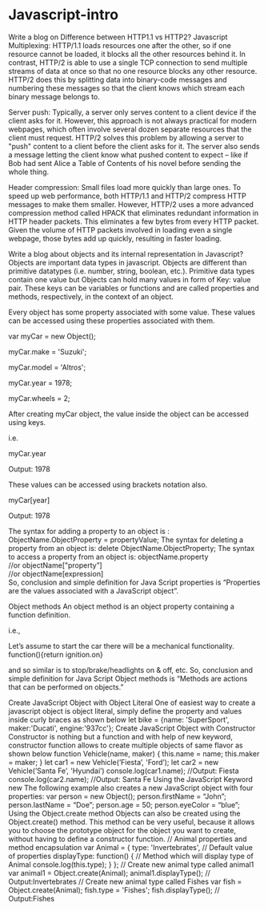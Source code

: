 # Javascript-intro
Write a blog on Difference between HTTP1.1 vs HTTP2?
Javascript 
Multiplexing: HTTP/1.1 loads resources one after the other, so if one resource cannot be loaded, it blocks all the other resources behind it. In contrast, HTTP/2 is able to use a single TCP connection to send multiple streams of data at once so that no one resource blocks any other resource. HTTP/2 does this by splitting data into binary-code messages and numbering these messages so that the client knows which stream each binary message belongs to.

Server push: Typically, a server only serves content to a client device if the client asks for it. However, this approach is not always practical for modern webpages, which often involve several dozen separate resources that the client must request. HTTP/2 solves this problem by allowing a server to "push" content to a client before the client asks for it. The server also sends a message letting the client know what pushed content to expect – like if Bob had sent Alice a Table of Contents of his novel before sending the whole thing.

Header compression: Small files load more quickly than large ones. To speed up web performance, both HTTP/1.1 and HTTP/2 compress HTTP messages to make them smaller. However, HTTP/2 uses a more advanced compression method called HPACK that eliminates redundant information in HTTP header packets. This eliminates a few bytes from every HTTP packet. Given the volume of HTTP packets involved in loading even a single webpage, those bytes add up quickly, resulting in faster loading.


Write a blog about objects and its internal representation in Javascript?
Objects are important data types in javascript. Objects are different than primitive datatypes (i.e. number, string, boolean, etc.). Primitive data types contain one value but Objects can hold many values in form of Key: value pair. These keys can be variables or functions and are called properties and methods, respectively, in the context of an object.

Every object has some property associated with some value. These values can be accessed using these properties associated with them.

var myCar = new Object();

myCar.make = 'Suzuki';

myCar.model = 'Altros';

myCar.year = 1978;

myCar.wheels = 2;

After creating myCar object, the value inside the object can be accessed using keys.

i.e.

myCar.year

Output: 1978

These values can be accessed using brackets notation also.

myCar[year]

Output: 1978

The syntax for adding a property to an object is :
ObjectName.ObjectProperty = propertyValue;
The syntax for deleting a property from an object is:
delete ObjectName.ObjectProperty;
The syntax to access a property from an object is:
objectName.property        
           //or
objectName["property”]     
           //or
objectName[expression]   
So, conclusion and simple definition for Java Script properties is “Properties are the values associated with a JavaScript object”.

Object methods
An object method is an object property containing a function definition.

i.e.,

Let’s assume to start the car there will be a mechanical functionality.
function(){return ignition.on}

and so similar is to stop/brake/headlights on & off, etc.
So, conclusion and simple definition for Java Script Object methods is “Methods are actions that can be performed on objects.”

Create JavaScript Object with Object Literal
One of easiest way to create a javascript object is object literal, simply define the property and values inside curly braces as shown below
let bike = {name: 'SuperSport', maker:'Ducati', engine:'937cc'};
Create JavaScript Object with Constructor
Constructor is nothing but a function and with help of new keyword, constructor function allows to create multiple objects of same flavor as shown below
function Vehicle(name, maker) {
   this.name = name;
   this.maker = maker;
}
let car1 = new Vehicle(’Fiesta’, 'Ford’);
let car2 = new Vehicle(’Santa Fe’, 'Hyundai’)
console.log(car1.name);    //Output: Fiesta
console.log(car2.name);    //Output: Santa Fe
Using the JavaScript Keyword new
The following example also creates a new JavaScript object with four properties:
var person = new Object();
person.firstName = “John”;
person.lastName = “Doe”;
person.age = 50;
person.eyeColor = “blue”;
Using the Object.create method
Objects can also be created using the Object.create() method. This method can be very useful, because it allows you to choose the prototype object for the object you want to create, without having to define a constructor function.
// Animal properties and method encapsulation
var Animal = {
  type: 'Invertebrates', // Default value of properties
  displayType: function() {  // Method which will display type of Animal
    console.log(this.type);
  }
};
// Create new animal type called animal1 
var animal1 = Object.create(Animal);
animal1.displayType(); // Output:Invertebrates
// Create new animal type called Fishes
var fish = Object.create(Animal);
fish.type = 'Fishes';
fish.displayType(); 
// Output:Fishes


